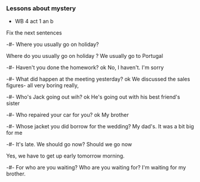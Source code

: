 ### Lessons about mystery

- WB 4 act 1 an b

Fix the next sentences

-#- Where you usually go on holiday?

Where do you usually go on holiday ?
We usually go to Portugal


-#- Haven't you done the homework? 
ok
No, I haven't. I'm sorry

-#- What did happen at the meeting yesterday?
ok
We discussed the sales figures- all very boring really,

-#- Who's Jack going out wih?
ok
He's going out with his best friend's sister

-#- Who repaired your car for you?
ok
My brother

-#- Whose jacket you did borrow for the wedding?
My dad's. It was a bit big for me

-#- It's late. We should go now?
Should we go now

Yes, we have to get up early tomorrow morning.

-#- For who are you waiting?
Who are you waiting for?
I'm waiting for my brother.



